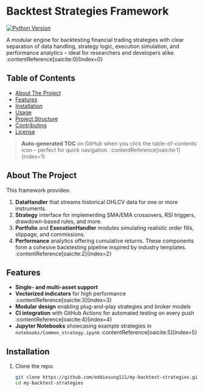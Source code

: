 # Backtest Strategies Framework  
[![Python Version](https://img.shields.io/badge/python-3.x-blue.svg)]()  

A modular engine for backtesting financial trading strategies with clear separation of data handling, strategy logic, execution simulation, and performance analytics – ideal for researchers and developers alike. :contentReference[oaicite:0]{index=0}  

## Table of Contents  
- [About The Project](#about-the-project)  
- [Features](#features)  
- [Installation](#installation)  
- [Usage](#usage)  
- [Project Structure](#project-structure)  
- [Contributing](#contributing)  
- [License](#license)  

> **Auto-generated TOC** on GitHub when you click the table-of-contents icon – perfect for quick navigation. :contentReference[oaicite:1]{index=1}  

## About The Project  
This framework provides:  
1. **DataHandler** that streams historical OHLCV data for one or more instruments.  
2. **Strategy** interface for implementing SMA/EMA crossovers, RSI triggers, drawdown-based rules, and more.  
3. **Portfolio** and **ExecutionHandler** modules simulating realistic order fills, slippage, and commissions.  
4. **Performance** analytics offering cumulative returns.
These components form a cohesive backtesting pipeline inspired by industry templates. :contentReference[oaicite:2]{index=2}  

## Features  
- **Single- and multi-asset support**  
- **Vectorized indicators** for high performance :contentReference[oaicite:3]{index=3}  
- **Modular design** enabling plug-and-play strategies and broker models  
- **CI integration** with GitHub Actions for automated testing on every push :contentReference[oaicite:4]{index=4}  
- **Jupyter Notebooks** showcasing example strategies in `notebooks/Common_strategy.ipynb` :contentReference[oaicite:5]{index=5}  

## Installation  
1. Clone the repo:  
   ```bash
   git clone https://github.com/eddiesung111/my-backtest-strategies.git
   cd my-backtest-strategies
